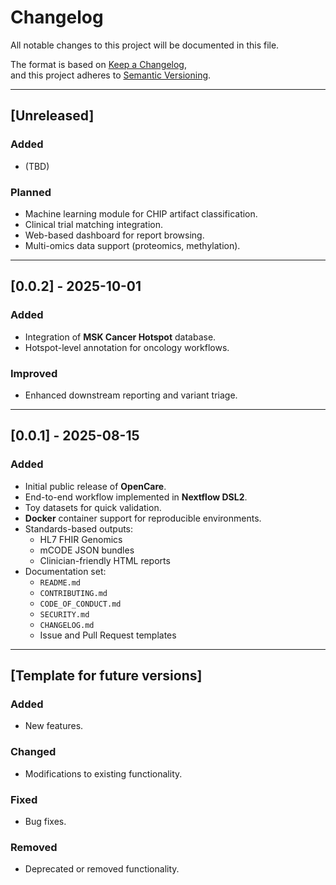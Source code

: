# Changelog
All notable changes to this project will be documented in this file.

The format is based on [Keep a Changelog](https://keepachangelog.com/en/1.0.0/),  
and this project adheres to [Semantic Versioning](https://semver.org/).

---

## [Unreleased]

### Added
- (TBD)

### Planned
- Machine learning module for CHIP artifact classification.
- Clinical trial matching integration.
- Web-based dashboard for report browsing.
- Multi-omics data support (proteomics, methylation).

---

## [0.0.2] - 2025-10-01
### Added
- Integration of **MSK Cancer Hotspot** database.
- Hotspot-level annotation for oncology workflows.

### Improved
- Enhanced downstream reporting and variant triage.

---

## [0.0.1] - 2025-08-15
### Added
- Initial public release of **OpenCare**.
- End-to-end workflow implemented in **Nextflow DSL2**.
- Toy datasets for quick validation.
- **Docker** container support for reproducible environments.
- Standards-based outputs:
  - HL7 FHIR Genomics
  - mCODE JSON bundles
  - Clinician-friendly HTML reports
- Documentation set:
  - `README.md`
  - `CONTRIBUTING.md`
  - `CODE_OF_CONDUCT.md`
  - `SECURITY.md`
  - `CHANGELOG.md`
  - Issue and Pull Request templates

---

## [Template for future versions]

### Added
- New features.

### Changed
- Modifications to existing functionality.

### Fixed
- Bug fixes.

### Removed
- Deprecated or removed functionality.

